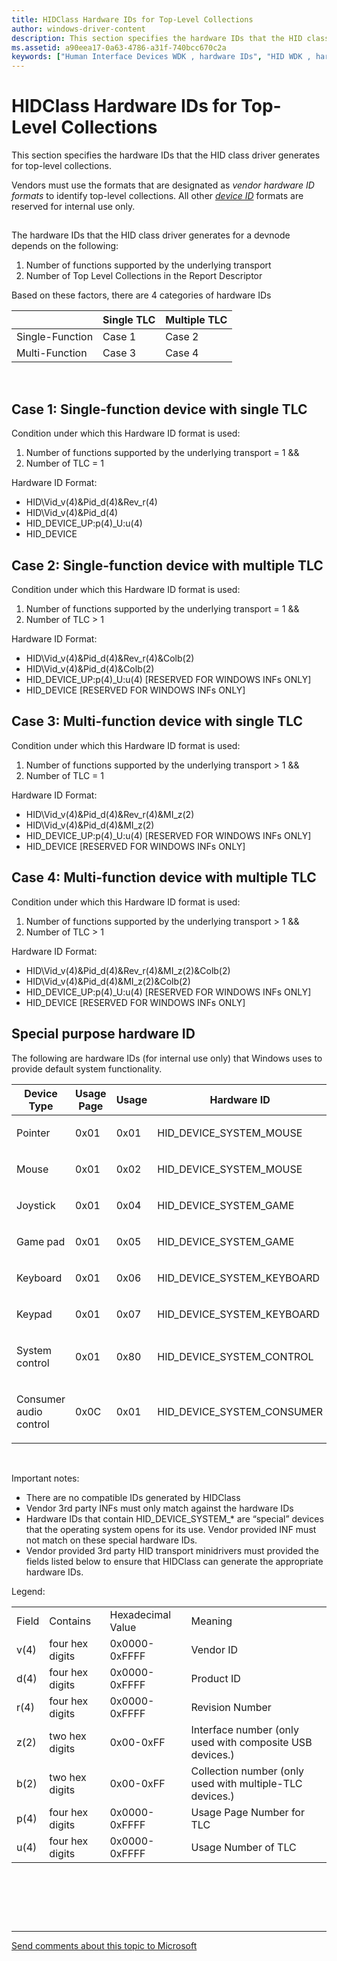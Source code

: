 ```yaml
---
title: HIDClass Hardware IDs for Top-Level Collections
author: windows-driver-content
description: This section specifies the hardware IDs that the HID class driver generates for top-level collections.
ms.assetid: a90eea17-0a63-4786-a31f-740bcc670c2a
keywords: ["Human Interface Devices WDK , hardware IDs", "HID WDK , hardware IDs", "interactive input devices WDK , hardware IDs", "input devices WDK , hardware IDs", "vendor hardware IDs WDK HID", "hardware IDs WDK HID", "ID formats WDK HID", "Human Interface Devices WDK , collections", "HID WDK , collections", "interactive input devices WDK , collections", "input devices WDK , collections", "collections WDK HID , hardware IDs", "top-level collections WDK HID"]
---
```


# HIDClass Hardware IDs for Top-Level Collections


This section specifies the hardware IDs that the HID class driver generates for top-level collections.

Vendors must use the formats that are designated as *vendor hardware ID formats* to identify top-level collections. All other [*device ID*](https://msdn.microsoft.com/library/windows/hardware/ff556277#wdkgloss-device-id) formats are reserved for internal use only.

## <a href="" id="ddk-hidclass-hardware-ids-for-top-level-collections-kg"></a>


The hardware IDs that the HID class driver generates for a devnode depends on the following:

1.  Number of functions supported by the underlying transport
2.  Number of Top Level Collections in the Report Descriptor

Based on these factors, there are 4 categories of hardware IDs

|                 | Single TLC | Multiple TLC |
|-----------------|------------|--------------|
| Single-Function | Case 1     | Case 2       |
| Multi-Function  | Case 3     | Case 4       |

 

## Case 1: Single-function device with single TLC


Condition under which this Hardware ID format is used:

1.  Number of functions supported by the underlying transport = 1 &&
2.  Number of TLC = 1

Hardware ID Format:

-   HID\\Vid\_v(4)&Pid\_d(4)&Rev\_r(4)
-   HID\\Vid\_v(4)&Pid\_d(4)
-   HID\_DEVICE\_UP:p(4)\_U:u(4)
-   HID\_DEVICE

## Case 2: Single-function device with multiple TLC


Condition under which this Hardware ID format is used:

1.  Number of functions supported by the underlying transport = 1 &&
2.  Number of TLC &gt; 1

Hardware ID Format:

-   HID\\Vid\_v(4)&Pid\_d(4)&Rev\_r(4)&Colb(2)
-   HID\\Vid\_v(4)&Pid\_d(4)&Colb(2)
-   HID\_DEVICE\_UP:p(4)\_U:u(4) \[RESERVED FOR WINDOWS INFs ONLY\]
-   HID\_DEVICE \[RESERVED FOR WINDOWS INFs ONLY\]

## Case 3: Multi-function device with single TLC


Condition under which this Hardware ID format is used:

1.  Number of functions supported by the underlying transport &gt; 1 &&
2.  Number of TLC = 1

Hardware ID Format:

-   HID\\Vid\_v(4)&Pid\_d(4)&Rev\_r(4)&MI\_z(2)
-   HID\\Vid\_v(4)&Pid\_d(4)&MI\_z(2)
-   HID\_DEVICE\_UP:p(4)\_U:u(4) \[RESERVED FOR WINDOWS INFs ONLY\]
-   HID\_DEVICE \[RESERVED FOR WINDOWS INFs ONLY\]

## Case 4: Multi-function device with multiple TLC


Condition under which this Hardware ID format is used:

1.  Number of functions supported by the underlying transport &gt; 1 &&
2.  Number of TLC &gt; 1

Hardware ID Format:

-   HID\\Vid\_v(4)&Pid\_d(4)&Rev\_r(4)&MI\_z(2)&Colb(2)
-   HID\\Vid\_v(4)&Pid\_d(4)&MI\_z(2)&Colb(2)
-   HID\_DEVICE\_UP:p(4)\_U:u(4) \[RESERVED FOR WINDOWS INFs ONLY\]
-   HID\_DEVICE \[RESERVED FOR WINDOWS INFs ONLY\]

## Special purpose hardware ID


The following are hardware IDs (for internal use only) that Windows uses to provide default system functionality.

<table>
<colgroup>
<col width="25%" />
<col width="25%" />
<col width="25%" />
<col width="25%" />
</colgroup>
<thead>
<tr class="header">
<th>Device Type</th>
<th>Usage Page</th>
<th>Usage</th>
<th>Hardware ID</th>
</tr>
</thead>
<tbody>
<tr class="odd">
<td><p>Pointer</p></td>
<td><p>0x01</p></td>
<td><p>0x01</p></td>
<td><p>HID_DEVICE_SYSTEM_MOUSE</p></td>
</tr>
<tr class="even">
<td><p>Mouse</p></td>
<td><p>0x01</p></td>
<td><p>0x02</p></td>
<td><p>HID_DEVICE_SYSTEM_MOUSE</p></td>
</tr>
<tr class="odd">
<td><p>Joystick</p></td>
<td><p>0x01</p></td>
<td><p>0x04</p></td>
<td><p>HID_DEVICE_SYSTEM_GAME</p></td>
</tr>
<tr class="even">
<td><p>Game pad</p></td>
<td><p>0x01</p></td>
<td><p>0x05</p></td>
<td><p>HID_DEVICE_SYSTEM_GAME</p></td>
</tr>
<tr class="odd">
<td><p>Keyboard</p></td>
<td><p>0x01</p></td>
<td><p>0x06</p></td>
<td><p>HID_DEVICE_SYSTEM_KEYBOARD</p></td>
</tr>
<tr class="even">
<td><p>Keypad</p></td>
<td><p>0x01</p></td>
<td><p>0x07</p></td>
<td><p>HID_DEVICE_SYSTEM_KEYBOARD</p></td>
</tr>
<tr class="odd">
<td><p>System control</p></td>
<td><p>0x01</p></td>
<td><p>0x80</p></td>
<td><p>HID_DEVICE_SYSTEM_CONTROL</p></td>
</tr>
<tr class="even">
<td><p>Consumer audio control</p></td>
<td><p>0x0C</p></td>
<td><p>0x01</p></td>
<td><p>HID_DEVICE_SYSTEM_CONSUMER</p></td>
</tr>
</tbody>
</table>

 

Important notes:

-   There are no compatible IDs generated by HIDClass
-   Vendor 3rd party INFs must only match against the hardware IDs
-   Hardware IDs that contain HID\_DEVICE\_SYSTEM\_\* are “special” devices that the operating system opens for its use. Vendor provided INF must not match on these special hardware IDs.
-   Vendor provided 3rd party HID transport minidrivers must provided the fields listed below to ensure that HIDClass can generate the appropriate hardware IDs.

Legend:

|       |                 |                   |                                                          |
|-------|-----------------|-------------------|----------------------------------------------------------|
| Field | Contains        | Hexadecimal Value | Meaning                                                  |
| v(4)  | four hex digits | 0x0000-0xFFFF     | Vendor ID                                                |
| d(4)  | four hex digits | 0x0000-0xFFFF     | Product ID                                               |
| r(4)  | four hex digits | 0x0000-0xFFFF     | Revision Number                                          |
| z(2)  | two hex digits  | 0x00-0xFF         | Interface number (only used with composite USB devices.) |
| b(2)  | two hex digits  | 0x00-0xFF         | Collection number (only used with multiple-TLC devices.) |
| p(4)  | four hex digits | 0x0000-0xFFFF     | Usage Page Number for TLC                                |
| u(4)  | four hex digits | 0x0000-0xFFFF     | Usage Number of TLC                                      |

 

 

 


--------------------
[Send comments about this topic to Microsoft](mailto:wsddocfb@microsoft.com?subject=Documentation%20feedback%20%5Bhid\hid%5D:%20HIDClass%20Hardware%20IDs%20for%20Top-Level%20Collections%20%20RELEASE:%20%287/18/2016%29&body=%0A%0APRIVACY%20STATEMENT%0A%0AWe%20use%20your%20feedback%20to%20improve%20the%20documentation.%20We%20don't%20use%20your%20email%20address%20for%20any%20other%20purpose,%20and%20we'll%20remove%20your%20email%20address%20from%20our%20system%20after%20the%20issue%20that%20you're%20reporting%20is%20fixed.%20While%20we're%20working%20to%20fix%20this%20issue,%20we%20might%20send%20you%20an%20email%20message%20to%20ask%20for%20more%20info.%20Later,%20we%20might%20also%20send%20you%20an%20email%20message%20to%20let%20you%20know%20that%20we've%20addressed%20your%20feedback.%0A%0AFor%20more%20info%20about%20Microsoft's%20privacy%20policy,%20see%20http://privacy.microsoft.com/default.aspx. "Send comments about this topic to Microsoft")


